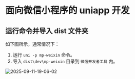 # 面向微信小程序的 uniapp 开发

## 运行命令并导入 dist 文件夹

如下图所示，通常情况下：

1. 运行 `uni -p mp-weixin` 命令。
2. 导入 `dist\dev\mp-weixin` 目录到 `微信开发者工具` 内。

![2025-09-11-19-06-02](https://gh-img-store.ruan-cat.com/img/2025-09-11-19-06-02.png)
